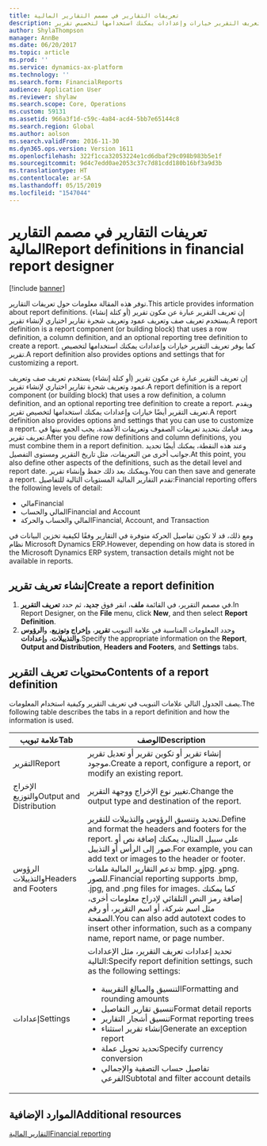 ```yaml
---
title: تعريفات التقارير في مصمم التقارير المالية
description: توفر هذه المقالة معلومات حول تعريفات التقارير. إن تعريف التقرير عبارة عن مكون تقرير (أو كتلة إنشاء) يستخدم تعريف صف وتعريف عمود وتعريف شجرة تقارير اختياري لإنشاء تقرير. كما يوفر تعريف التقرير خيارات وإعدادات يمكنك استخدامها لتخصيص تقرير.
author: ShylaThompson
manager: AnnBe
ms.date: 06/20/2017
ms.topic: article
ms.prod: ''
ms.service: dynamics-ax-platform
ms.technology: ''
ms.search.form: FinancialReports
audience: Application User
ms.reviewer: shylaw
ms.search.scope: Core, Operations
ms.custom: 59131
ms.assetid: 966a3f1d-c59c-4a84-acd4-5bb7e65144c8
ms.search.region: Global
ms.author: aolson
ms.search.validFrom: 2016-11-30
ms.dyn365.ops.version: Version 1611
ms.openlocfilehash: 322f1cca32053224e1cd6dbaf29c098b983b5e1f
ms.sourcegitcommit: 9d4c7edd0ae2053c37c7d81cdd180b16bf3a9d3b
ms.translationtype: HT
ms.contentlocale: ar-SA
ms.lasthandoff: 05/15/2019
ms.locfileid: "1547044"
---
```

# <a name="report-definitions-in-financial-report-designer"></a><span data-ttu-id="92907-105">تعريفات التقارير في مصمم التقارير المالية</span><span class="sxs-lookup"><span data-stu-id="92907-105">Report definitions in financial report designer</span></span>

[!include [banner](../includes/banner.md)]

<span data-ttu-id="92907-106">توفر هذه المقالة معلومات حول تعريفات التقارير.</span><span class="sxs-lookup"><span data-stu-id="92907-106">This article provides information about report definitions.</span></span> <span data-ttu-id="92907-107">إن تعريف التقرير عبارة عن مكون تقرير (أو كتلة إنشاء) يستخدم تعريف صف وتعريف عمود وتعريف شجرة تقارير اختياري لإنشاء تقرير.</span><span class="sxs-lookup"><span data-stu-id="92907-107">A report definition is a report component (or building block) that uses a row definition, a column definition, and an optional reporting tree definition to create a report.</span></span> <span data-ttu-id="92907-108">كما يوفر تعريف التقرير خيارات وإعدادات يمكنك استخدامها لتخصيص تقرير.</span><span class="sxs-lookup"><span data-stu-id="92907-108">A report definition also provides options and settings that for customizing a report.</span></span> 

<span data-ttu-id="92907-109">إن تعريف التقرير عبارة عن مكون تقرير (أو كتلة إنشاء) يستخدم تعريف صف وتعريف عمود وتعريف شجرة تقارير اختياري لإنشاء تقرير.</span><span class="sxs-lookup"><span data-stu-id="92907-109">A report definition is a report component (or building block) that uses a row definition, a column definition, and an optional reporting tree definition to create a report.</span></span> <span data-ttu-id="92907-110">ويقدم تعريف التقرير أيضًا خيارات وإعدادات يمكنك استخدامها لتخصيص تقرير.</span><span class="sxs-lookup"><span data-stu-id="92907-110">A report definition also provides options and settings that you can use to customize a report.</span></span> <span data-ttu-id="92907-111">وبعد قيامك بتحديد تعريفات الصفوف وتعريفات الأعمدة، يجب الجمع بينها في تعريف تقرير.</span><span class="sxs-lookup"><span data-stu-id="92907-111">After you define row definitions and column definitions, you must combine them in a report definition.</span></span> <span data-ttu-id="92907-112">وعند هذه النقطة، يمكنك أيضًا تحديد جوانب أخرى من التعريفات، مثل تاريخ التقرير ومستوى التفصيل.</span><span class="sxs-lookup"><span data-stu-id="92907-112">At this point, you also define other aspects of the definitions, such as the detail level and report date.</span></span> <span data-ttu-id="92907-113">ويمكنك بعد ذلك حفظ وإنشاء تقرير.</span><span class="sxs-lookup"><span data-stu-id="92907-113">You can then save and generate a report.</span></span> <span data-ttu-id="92907-114">تقدم التقارير المالية المستويات التالية للتفاصيل:</span><span class="sxs-lookup"><span data-stu-id="92907-114">Financial reporting offers the following levels of detail:</span></span>

- <span data-ttu-id="92907-115">مالي</span><span class="sxs-lookup"><span data-stu-id="92907-115">Financial</span></span>
- <span data-ttu-id="92907-116">المالي والحساب</span><span class="sxs-lookup"><span data-stu-id="92907-116">Financial and Account</span></span>
- <span data-ttu-id="92907-117">المالي والحساب والحركة</span><span class="sxs-lookup"><span data-stu-id="92907-117">Financial, Account, and Transaction</span></span>

<span data-ttu-id="92907-118">ومع ذلك، قد لا تكون تفاصيل الحركة متوفرة في التقارير وفقًا لكيفية تخزين البيانات في نظام Microsoft Dynamics ERP.</span><span class="sxs-lookup"><span data-stu-id="92907-118">However, depending on how data is stored in the Microsoft Dynamics ERP system, transaction details might not be available in reports.</span></span>

## <a name="create-a-report-definition"></a><span data-ttu-id="92907-119">إنشاء تعريف تقرير</span><span class="sxs-lookup"><span data-stu-id="92907-119">Create a report definition</span></span>
1. <span data-ttu-id="92907-120">في مصمم التقرير، في القائمة **ملف**، انقر فوق **جديد**، ثم حدد **تعريف التقرير**.</span><span class="sxs-lookup"><span data-stu-id="92907-120">In Report Designer, on the **File** menu, click **New**, and then select **Report Definition**.</span></span>
2. <span data-ttu-id="92907-121">وحدد المعلومات المناسبة في علامة التبويب **تقرير**، و**إخراج وتوزيع**، و**الرؤوس والتذييلات**، و**إعدادات**.</span><span class="sxs-lookup"><span data-stu-id="92907-121">Specify the appropriate information on the **Report**, **Output and Distribution**, **Headers and Footers**, and **Settings** tabs.</span></span>

## <a name="contents-of-a-report-definition"></a><span data-ttu-id="92907-122">محتويات تعريف التقرير</span><span class="sxs-lookup"><span data-stu-id="92907-122">Contents of a report definition</span></span>
<span data-ttu-id="92907-123">يصف الجدول التالي علامات التبويب في تعريف التقرير وكيفية استخدام المعلومات.</span><span class="sxs-lookup"><span data-stu-id="92907-123">The following table describes the tabs in a report definition and how the information is used.</span></span>

<table>
<thead>
<tr>
<th><span data-ttu-id="92907-124">علامة تبويب</span><span class="sxs-lookup"><span data-stu-id="92907-124">Tab</span></span></th>
<th><span data-ttu-id="92907-125">الوصف</span><span class="sxs-lookup"><span data-stu-id="92907-125">Description</span></span></th>
</tr>
</thead>
<tbody>
<tr>
<td><span data-ttu-id="92907-126">التقرير</span><span class="sxs-lookup"><span data-stu-id="92907-126">Report</span></span></td>
<td><span data-ttu-id="92907-127">إنشاء تقرير أو تكوين تقرير أو تعديل تقرير موجود.</span><span class="sxs-lookup"><span data-stu-id="92907-127">Create a report, configure a report, or modify an existing report.</span></span></td>
</tr>
<tr>
<td><span data-ttu-id="92907-128">الإخراج والتوزيع</span><span class="sxs-lookup"><span data-stu-id="92907-128">Output and Distribution</span></span></td>
<td><span data-ttu-id="92907-129">تغيير نوع الإخراج ووجهة التقرير.</span><span class="sxs-lookup"><span data-stu-id="92907-129">Change the output type and destination of the report.</span></span></td>
</tr>
<tr>
<td><span data-ttu-id="92907-130">الرؤوس والتذييلات</span><span class="sxs-lookup"><span data-stu-id="92907-130">Headers and Footers</span></span></td>
<td><span data-ttu-id="92907-131">تحديد وتنسيق الرؤوس والتذييلات للتقرير.</span><span class="sxs-lookup"><span data-stu-id="92907-131">Define and format the headers and footers for the report.</span></span> <span data-ttu-id="92907-132">على سبيل المثال، يمكنك إضافة نص أو صور إلى الرأس أو التذييل.</span><span class="sxs-lookup"><span data-stu-id="92907-132">For example, you can add text or images to the header or footer.</span></span> <span data-ttu-id="92907-133">تدعم التقارير المالية ملفات bmp. وjpg. وpng. للصور.</span><span class="sxs-lookup"><span data-stu-id="92907-133">Financial reporting supports .bmp, .jpg, and .png files for images.</span></span> <span data-ttu-id="92907-134">كما يمكنك إضافة رمز النص التلقائي لإدراج معلومات أخرى، مثل اسم شركة، أو اسم التقرير، أو رقم الصفحة.</span><span class="sxs-lookup"><span data-stu-id="92907-134">You can also add autotext codes to insert other information, such as a company name, report name, or page number.</span></span></td>
</tr>
<tr>
<td><span data-ttu-id="92907-135">إعدادات</span><span class="sxs-lookup"><span data-stu-id="92907-135">Settings</span></span></td>
<td><span data-ttu-id="92907-136">تحديد إعدادات تعريف التقرير، مثل الإعدادات التالية:</span><span class="sxs-lookup"><span data-stu-id="92907-136">Specify report definition settings, such as the following settings:</span></span>
<ul>
<li><span data-ttu-id="92907-137">التنسيق والمبالغ التقريبية</span><span class="sxs-lookup"><span data-stu-id="92907-137">Formatting and rounding amounts</span></span></li>
<li><span data-ttu-id="92907-138">تنسيق تقارير التفاصيل</span><span class="sxs-lookup"><span data-stu-id="92907-138">Format detail reports</span></span></li>
<li><span data-ttu-id="92907-139">تنسيق أشجار التقارير</span><span class="sxs-lookup"><span data-stu-id="92907-139">Format reporting trees</span></span></li>
<li><span data-ttu-id="92907-140">إنشاء تقرير استثناء</span><span class="sxs-lookup"><span data-stu-id="92907-140">Generate an exception report</span></span></li>
<li><span data-ttu-id="92907-141">تحديد تحويل عملة</span><span class="sxs-lookup"><span data-stu-id="92907-141">Specify currency conversion</span></span></li>
<li><span data-ttu-id="92907-142">تفاصيل حساب التصفية والإجمالي الفرعي</span><span class="sxs-lookup"><span data-stu-id="92907-142">Subtotal and filter account details</span></span></li>
</ul>
</td>
</tr>
</tbody>
</table>

## <a name="additional-resources"></a><span data-ttu-id="92907-143">الموارد الإضافية</span><span class="sxs-lookup"><span data-stu-id="92907-143">Additional resources</span></span>

[<span data-ttu-id="92907-144">التقارير المالية</span><span class="sxs-lookup"><span data-stu-id="92907-144">Financial reporting</span></span>](financial-reporting-intro.md)
